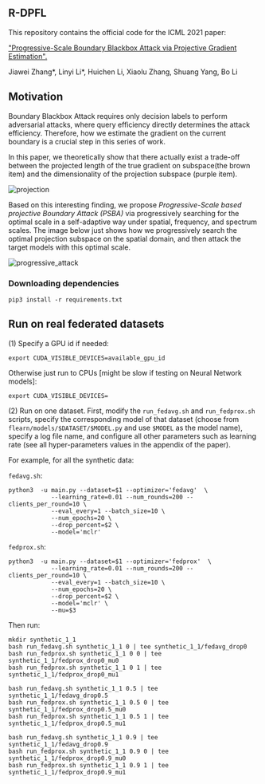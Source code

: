 ## R-DPFL

This repository contains the official code for the ICML 2021 paper:

["Progressive-Scale Boundary Blackbox Attack via Projective Gradient Estimation".](https://arxiv.org/abs/2106.06056)

Jiawei Zhang\*, Linyi Li\*, Huichen Li, Xiaolu Zhang, Shuang Yang, Bo Li

## Motivation

Boundary Blackbox Attack requires only decision labels to perform adversarial attacks, where query efficiency directly determines the attack efficiency. Therefore, how we estimate the gradient on the current boundary is a crucial step in this series of work.

In this paper, we theoretically show that there actually exist a trade-off between the projected length of the true gradient on subspace(the brown item) and the dimensionality of the projection subspace (purple item).

![projection](https://github.com/AI-secure/PSBA/blob/master/imgs/projection.png)

Based on this interesting finding, we propose *Progressive-Scale based projective Boundary Attack (PSBA)* via progressively searching for the optimal scale in a self-adaptive way under spatial, frequency, and spectrum scales. The image below just shows how we progressively search the optimal projection subspace on the spatial domain, and then attack the target models with this optimal scale.

![progressive_attack](https://github.com/AI-secure/PSBA/blob/master/imgs/progressive_attack.png)

### Downloading dependencies

```
pip3 install -r requirements.txt  
```
## Run on real federated datasets
(1) Specify a GPU id if needed:

```
export CUDA_VISIBLE_DEVICES=available_gpu_id
```
Otherwise just run to CPUs [might be slow if testing on Neural Network models]:

```
export CUDA_VISIBLE_DEVICES=
```

(2) Run on one dataset. First, modify the `run_fedavg.sh` and `run_fedprox.sh` scripts, specify the corresponding model of that dataset (choose from `flearn/models/$DATASET/$MODEL.py` and use `$MODEL` as the model name), specify a log file name, and configure all other parameters such as learning rate (see all hyper-parameters values in the appendix of the paper).


For example, for all the synthetic data:

`fedavg.sh`:

```
python3  -u main.py --dataset=$1 --optimizer='fedavg'  \
            --learning_rate=0.01 --num_rounds=200 --clients_per_round=10 \
            --eval_every=1 --batch_size=10 \
            --num_epochs=20 \
            --drop_percent=$2 \
            --model='mclr' 
```

`fedprox.sh`:

```
python3  -u main.py --dataset=$1 --optimizer='fedprox'  \
            --learning_rate=0.01 --num_rounds=200 --clients_per_round=10 \
            --eval_every=1 --batch_size=10 \
            --num_epochs=20 \
            --drop_percent=$2 \
            --model='mclr' \
            --mu=$3
```

Then run:

```
mkdir synthetic_1_1
bash run_fedavg.sh synthetic_1_1 0 | tee synthetic_1_1/fedavg_drop0
bash run_fedprox.sh synthetic_1_1 0 0 | tee synthetic_1_1/fedprox_drop0_mu0
bash run_fedprox.sh synthetic_1_1 0 1 | tee synthetic_1_1/fedprox_drop0_mu1

bash run_fedavg.sh synthetic_1_1 0.5 | tee synthetic_1_1/fedavg_drop0.5
bash run_fedprox.sh synthetic_1_1 0.5 0 | tee synthetic_1_1/fedprox_drop0.5_mu0
bash run_fedprox.sh synthetic_1_1 0.5 1 | tee synthetic_1_1/fedprox_drop0.5_mu1

bash run_fedavg.sh synthetic_1_1 0.9 | tee synthetic_1_1/fedavg_drop0.9
bash run_fedprox.sh synthetic_1_1 0.9 0 | tee synthetic_1_1/fedprox_drop0.9_mu0
bash run_fedprox.sh synthetic_1_1 0.9 1 | tee synthetic_1_1/fedprox_drop0.9_mu1
```
